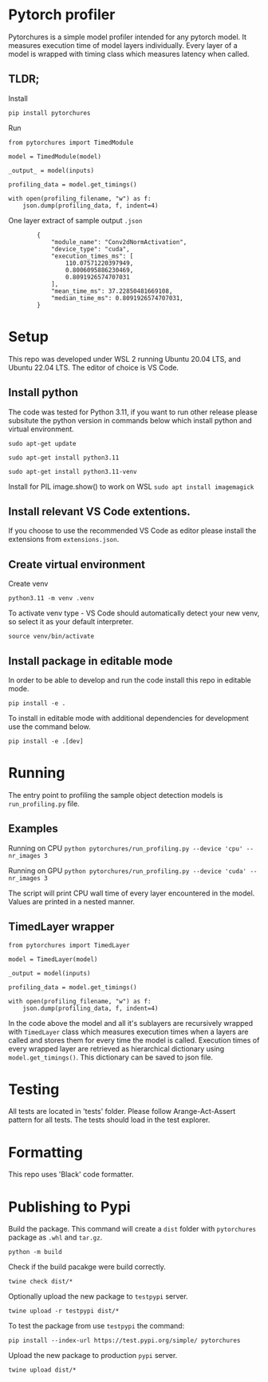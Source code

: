 # Pytorch profiler
Pytorchures is a simple model profiler intended for any pytorch model. 
It measures execution time of model layers individually. Every layer of a model is wrapped with timing class which measures latency when called.

## TLDR;

Install
```
pip install pytorchures
```

Run
```
from pytorchures import TimedModule

model = TimedModule(model)

_output_ = model(inputs)

profiling_data = model.get_timings()

with open(profiling_filename, "w") as f:
    json.dump(profiling_data, f, indent=4)
```

One layer extract of sample output ```.json```

```
        {
            "module_name": "Conv2dNormActivation",
            "device_type": "cuda",
            "execution_times_ms": [
                110.07571220397949,
                0.8006095886230469,
                0.8091926574707031
            ],
            "mean_time_ms": 37.22850481669108,
            "median_time_ms": 0.8091926574707031,
        }
```

# Setup

This repo was developed under WSL 2 running Ubuntu 20.04 LTS, and Ubuntu 22.04 LTS. The editor of choice is VS Code. 

## Install python 

The code was tested for Python 3.11, if you want to run other release please subsitute the python version in commands below which install python and virtual environment.

```sudo apt-get update```

```sudo apt-get install python3.11```

```sudo apt-get install python3.11-venv```

Install for PIL image.show() to work on WSL
```sudo apt install imagemagick```

## Install relevant VS Code extentions.

If you choose to use the recommended VS Code as editor please install the extensions from  ```extensions.json```.

## Create virtual environment

Create venv 

```python3.11 -m venv .venv```

To activate venv type - VS Code should automatically detect your new venv, so select it as your default interpreter.

```source venv/bin/activate```

## Install package in editable mode

In order to be able to develop and run the code install this repo in editable mode.

```pip install -e .```

To install in editable mode with additional dependencies for development use the command below.

```pip install -e .[dev]```

# Running

The entry point to profiling the sample object detection models is 
```run_profiling.py``` file.

## Examples

Running on CPU
```python pytorchures/run_profiling.py --device 'cpu' --nr_images 3```

Running on GPU
```python pytorchures/run_profiling.py --device 'cuda' --nr_images 3```

The script will print CPU wall time of every layer encountered in the model.
Values are printed in a nested manner.

## TimedLayer wrapper

```
from pytorchures import TimedLayer

model = TimedLayer(model)

_output = model(inputs)

profiling_data = model.get_timings()

with open(profiling_filename, "w") as f:
    json.dump(profiling_data, f, indent=4)
```

In the code above the model and all it's sublayers are recursively wrapped with ```TimedLayer``` class which measures execution times when a layers are called and stores them for every time the model is called.
Execution times of every wrapped layer are retrieved as hierarchical dictionary using ```model.get_timings()```.
This dictionary can be saved to json file. 

# Testing

All tests are located in 'tests' folder. Please follow Arange-Act-Assert pattern for all tests.
The tests should load in the test explorer.

# Formatting

This repo uses 'Black' code formatter.

# Publishing to Pypi

Build the package. This command will create a ```dist``` folder with ```pytorchures``` package as ```.whl```  and ```tar.gz```.

```python -m build```

Check if the build pacakge were build correctly.

```twine check dist/*```

Optionally upload the new package to ```testpypi``` server.

```twine upload -r testpypi dist/*```

To test the package from use ```testpypi``` the command:

```pip install --index-url https://test.pypi.org/simple/ pytorchures```

Upload the new package to production ```pypi``` server.

```twine upload dist/*```
